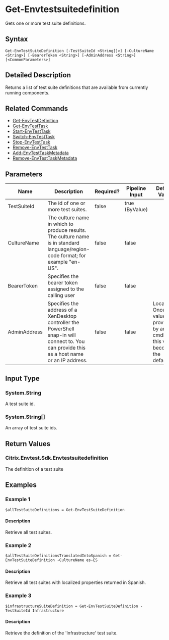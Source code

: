 ﻿
# Get-Envtestsuitedefinition
Gets one or more test suite definitions.
## Syntax
```
Get-EnvTestSuiteDefinition [-TestSuiteId <String[]>] [-CultureName <String>] [-BearerToken <String>] [-AdminAddress <String>] [<CommonParameters>]
```
## Detailed Description
Returns a list of test suite definitions that are available from currently running components.


## Related Commands

* [Get-EnvTestDefinition](../Get-EnvTestDefinition/)
* [Get-EnvTestTask](../Get-EnvTestTask/)
* [Start-EnvTestTask](../Start-EnvTestTask/)
* [Switch-EnvTestTask](../Switch-EnvTestTask/)
* [Stop-EnvTestTask](../Stop-EnvTestTask/)
* [Remove-EnvTestTask](../Remove-EnvTestTask/)
* [Add-EnvTestTaskMetadata](../Add-EnvTestTaskMetadata/)
* [Remove-EnvTestTaskMetadata](../Remove-EnvTestTaskMetadata/)
## Parameters
| Name   | Description | Required? | Pipeline Input | Default Value |
| --- | --- | --- | --- | --- |
| TestSuiteId | The id of one or more test suites. | false | true (ByValue) |  |
| CultureName | The culture name in which to produce results. The culture name is in standard language/region-code format; for example "en-US". | false | false |  |
| BearerToken | Specifies the bearer token assigned to the calling user | false | false |  |
| AdminAddress | Specifies the address of a XenDesktop controller the PowerShell snap-in will connect to. You can provide this as a host name or an IP address. | false | false | Localhost. Once a value is provided by any cmdlet, this value becomes the default. |

## Input Type

### System.String
A test suite id.
### System.String\[\]
An array of test suite ids.
## Return Values

### Citrix.Envtest.Sdk.Envtestsuitedefinition
The definition of a test suite
## Examples

### Example 1
```
$allTestSuiteDefinitions = Get-EnvTestSuiteDefinition
```
#### Description
Retrieve all test suites.
### Example 2
```
$allTestSuiteDefinitionsTranslatedIntoSpanish = Get-EnvTestSuiteDefinition -CultureName es-ES
```
#### Description
Retrieve all test suites with localized properties returned in Spanish.
### Example 3
```
$infrastructureSuiteDefinition = Get-EnvTestSuiteDefinition -TestSuiteId Infrastructure
```
#### Description
Retrieve the definition of the 'Infrastructure' test suite.
